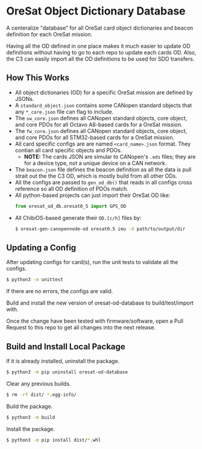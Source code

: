 # OreSat Object Dictionary Database

A centeralize "database" for all OreSat card object dictionaries and beacon
definition for each OreSat mission.

Having all the OD defined in one place makes it much easier to update
OD definitions without having to go to each repo to update each cards OD.
Also, the C3 can easily import all the OD definitions to be used for SDO
transfers.

## How This Works

- All object dictionaries (OD) for a specific OreSat mission are defined
  by JSONs.
- A `standard_object.json` contains some CANopen standard objects that any
  `*_core.json` file can flag to include.
- The `sw_core.json` defines all CANopen standard objects, core object,
  and core PDOs for all Octavo A8-based cards for a OreSat mission.
- The `fw_core.json` defines all CANopen standard objects, core object,
  and core PDOs for all STM32-based cards for a OreSat mission.
- All card specific configs are are named `<card_name>.json` format.
  They contian all card specific objects and PDOs.
  - **NOTE:** The cards JSON are simular to CANopen's `.eds` files; they are for
    a device type, not a unique device on a CAN network.
- The `beacon.json` file defines the beacon definition as all the data is pull
  strait out the the C3 OD, which is mostly build from all other ODs.
- All the configs are passed to `gen_od_db()` that reads in all configs
  cross reference so all OD definition of PDOs match.
- All python-based projects can just import their OreSat OD like:
  ```python
  from oresat_od_db.oresat0_5 import GPS_OD
  ```
- All ChibiOS-based generate their `OD.[c/h]` files by:
  ```bash
  $ oresat-gen-canopennode-od oresat0.5 imu -d path/to/output/dir
  ```

## Updating a Config

After updating configs for card(s), run the unit tests to validate all the configs.

```bash
$ python3 -m unittest
```

If there are no errors, the configs are valid.

Build and install the new version of oresat-od-database to build/test/import with.

Once the change have been tested with firmware/software, open a Pull
Request to this repo to get all changes into the next release.

## Build and Install Local Package

If it is already installed, uninstall the package.

```bash
$ python3 -m pip uninstall oresat-od-database
```

Clear any previous builds.

```bash
$ rm -rf dist/ *.egg-info/
```

Build the package.

```bash
$ python3 -m build
```

Install the package.

```bash
$ python3 -m pip install dist/*.whl
```
